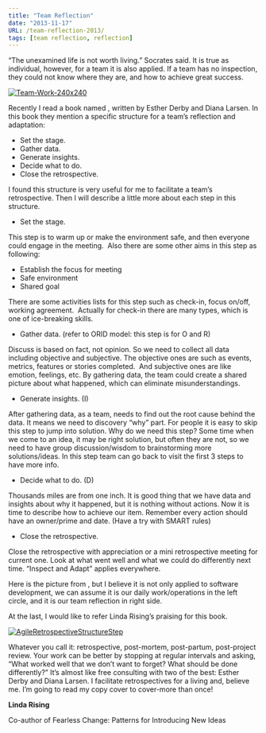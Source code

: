 ```yaml
---
title: "Team Reflection"
date: "2013-11-17"
URL: /team-reflection-2013/
tags: [team reflection, reflection]
---
```


“The unexamined life is not worth living.” Socrates said. It is true as individual, however, for a team it is also applied. If a team has no inspection, they could not know where they are, and how to achieve great success.

[![Team-Work-240x240](/wp-content/uploads/2013/11/Team-Work-240x240.jpg)](/wp-content/uploads/2013/11/Team-Work-240x240.jpg)

Recently I read a book named <Agile Retrospective>, written by Esther Derby and Diana Larsen. In this book they mention a specific structure for a team’s reflection and adaptation:

- Set the stage.
- Gather data.
- Generate insights.
- Decide what to do.
- Close the retrospective.

I found this structure is very useful for me to facilitate a team’s retrospective. Then I will describe a little more about each step in this structure.

- Set the stage.

This step is to warm up or make the environment safe, and then everyone could engage in the meeting.  Also there are some other aims in this step as following:

- Establish the focus for meeting
- Safe environment
- Shared goal

There are some activities lists for this step such as check-in, focus on/off, working agreement.  Actually for check-in there are many types, which is one of ice-breaking skills.

- Gather data. (refer to ORID model: this step is for O and R)

Discuss is based on fact, not opinion. So we need to collect all data including objective and subjective. The objective ones are such as events, metrics, features or stories completed.  And subjective ones are like emotion, feelings, etc. By gathering data, the team could create a shared picture about what happened, which can eliminate misunderstandings.

- Generate insights. (I)

After gathering data, as a team, needs to find out the root cause behind the data. It means we need to discovery “why” part. For people it is easy to skip this step to jump into solution. Why do we need this step? Some time when we come to an idea, it may be right solution, but often they are not, so we need to have group discussion/wisdom to brainstorming more solutions/ideas. In this step team can go back to visit the first 3 steps to have more info.

- Decide what to do. (D)

Thousands miles are from one inch. It is good thing that we have data and insights about why it happened, but it is nothing without actions. Now it is time to describe how to achieve our item. Remember every action should have an owner/prime and date. (Have a try with SMART rules)

- Close the retrospective.

Close the retrospective with appreciation or a mini retrospective meeting for current one. Look at what went well and what we could do differently next time. “Inspect and Adapt” applies everywhere.

Here is the picture from <Agile Retrospectives>, but I believe it is not only applied to software development, we can assume it is our daily work/operations in the left circle, and it is our team reflection in right side.

At the last, I would like to refer Linda Rising’s praising for this book.

[![AgileRetrospectiveStructureStep](/wp-content/uploads/2013/11/AgileRetrospectiveStructureStep-300x139.jpg)](/wp-content/uploads/2013/11/AgileRetrospectiveStructureStep.jpg)

Whatever you call it: retrospective, post-mortem, post-partum, post-project review. Your work can be better by stopping at regular intervals and asking, “What worked well that we don’t want to forget? What should be done differently?” It’s almost like free consulting with two of the best: Esther Derby and Diana Larsen. I facilitate retrospectives for a living and, believe me. I’m going to read my copy cover to cover-more than once!

**Linda Rising**

Co-author of Fearless Change: Patterns for Introducing New Ideas
